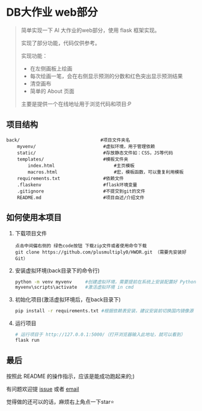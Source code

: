 # DB大作业 web部分
> 简单实现一下 AI 大作业的web部分，使用 flask 框架实现。
>
>实现了部分功能，代码仅供参考。
>
> 实现功能：
>   - 在左侧画板上绘画
>   - 每次绘画一笔，会在右侧显示预测的分数和红色突出显示预测结果
>   - 清空画布
>   - 简单的 About 页面
>
>主要是提供一个在线地址用于浏览代码和项目:P
## 项目结构
```
back/                              #项目文件夹名
    myvenv/                         #虚拟环境，用于管理依赖
    static/							#存放静态文件如：CSS，JS等代码
    templates/                      #模板文件夹
        index.html                      #主页模板
        macros.html                     #宏，模板函数，可以重复利用模板
    requirements.txt                #依赖文件
    .flaskenv                       #flask环境变量
    .gitignore                      #不提交到git的文件
    README.md                       #项目自述/介绍文件
```
## 如何使用本项目
1. 下载项目文件
    ```
    点击中间偏右侧的 绿色code按钮 下载zip文件或者使用命令下载
    git clone https://github.com/plusmultiply0/HWDR.git （需要先安装好Git）
    ```
2. 安装虚拟环境(back目录下的命令行)
    ```bash
    python -m venv myvenv     #创建虚拟环境，需要提前在系统上安装配置好 Python
    myvenv\scripts\activate   #激活虚拟环境 in cmd
    ```
3. 初始化项目(激活虚拟环境后，在back目录下)
    ```bash
    pip install -r requirements.txt #根据依赖表安装，建议安装前切换国内镜像源
    ```
5. 运行项目
    ```bash
    # 运行项目于 http://127.0.0.1:5000/（打开浏览器输入此地址，就可以看到）
    flask run
    ```
## 最后
按照此 README 的操作指示，应该是能成功跑起来的;)

有问题欢迎提 [issue](https://github.com/plusmultiply0/db-big-assignment/issues) 或者 [email](kimzhou36@foxmail.com)

觉得做的还可以的话，麻烦右上角点一下star:star:

